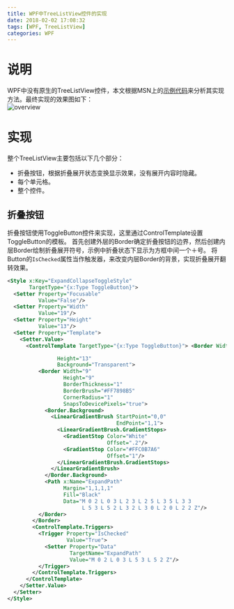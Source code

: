```yaml
---
title: WPF中TreeListView控件的实现
date: 2018-02-02 17:08:32
tags: [WPF, TreeListView]
categories: WPF
---
```

# 说明
WPF中没有原生的TreeListView控件，本文根据MSN上的[示例代码](http://files.cnblogs.com/browser-yy/TreeListView.zip)来分析其实现方法。最终实现的效果图如下：  
![overview][]

# 实现
整个TreeListView主要包括以下几个部分：
- 折叠按钮，根据折叠展开状态变换显示效果，没有展开内容时隐藏。
- 每个单元格。
- 整个控件。

## 折叠按钮
折叠按钮使用ToggleButton控件来实现，这里通过ControlTemplate设置ToggleButton的模板。
首先创建外层的Border确定折叠按钮的边界，然后创建内层Border绘制折叠展开符号，示例中折叠状态下显示为方框中间一个＋号。
将Button的`IsChecked`属性当作触发器，来改变内层Border的背景，实现折叠展开翻转效果。
```xml
<Style x:Key="ExpandCollapseToggleStyle"
       TargetType="{x:Type ToggleButton}">
  <Setter Property="Focusable"
          Value="False"/>
  <Setter Property="Width"
          Value="19"/>
  <Setter Property="Height"
          Value="13"/>
  <Setter Property="Template">
    <Setter.Value>
      <ControlTemplate TargetType="{x:Type ToggleButton}"> <Border Width="19"

                Height="13"
                Background="Transparent">
          <Border Width="9"
                  Height="9"
                  BorderThickness="1"
                  BorderBrush="#FF7898B5"
                  CornerRadius="1"
                  SnapsToDevicePixels="true">
            <Border.Background>
              <LinearGradientBrush StartPoint="0,0"
                                   EndPoint="1,1">
                <LinearGradientBrush.GradientStops>
                  <GradientStop Color="White"
                                Offset=".2"/>
                  <GradientStop Color="#FFC0B7A6"
                                Offset="1"/>
                </LinearGradientBrush.GradientStops>
              </LinearGradientBrush>
            </Border.Background>
            <Path x:Name="ExpandPath"
                  Margin="1,1,1,1"
                  Fill="Black"
                  Data="M 0 2 L 0 3 L 2 3 L 2 5 L 3 5 L 3 3 
                        L 5 3 L 5 2 L 3 2 L 3 0 L 2 0 L 2 2 Z"/>
          </Border>
        </Border>
        <ControlTemplate.Triggers>
          <Trigger Property="IsChecked"
                   Value="True">
            <Setter Property="Data"
                    TargetName="ExpandPath"
                    Value="M 0 2 L 0 3 L 5 3 L 5 2 Z"/>
          </Trigger>
        </ControlTemplate.Triggers>
      </ControlTemplate>
    </Setter.Value>
  </Setter>
</Style>
```

[overview]: http://liyunting-blog.oss-cn-hangzhou.aliyuncs.com/TreeListView/overview.png?Expires=1517821154&OSSAccessKeyId=TMP.AQF68TJC4Ide1tJPA3AcCyX2OB4Wl804BxRGOMmj7ncAkWG3yTOzjh1rlXCKAAAwLAIUWEKetKGPUQK53jKSnv-LazIbzq0CFCCiK9ojTAVaqu-TgRf5ZPnpk3RY&Signature=84DTld5suSKIPvw1fCxWIcBj6S4%3D
